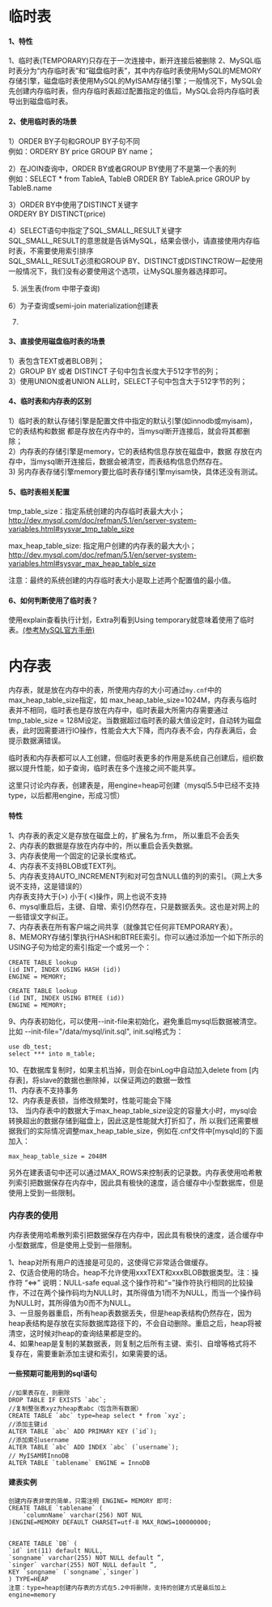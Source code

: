 # 临时表
#### 1、特性
1、临时表(TEMPORARY)只存在于一次连接中，断开连接后被删除 
2、MySQL临时表分为“内存临时表”和“磁盘临时表”，其中内存临时表使用MySQL的MEMORY存储引擎，磁盘临时表使用MySQL的MyISAM存储引擎；一般情况下，MySQL会先创建内存临时表，但内存临时表超过配置指定的值后，MySQL会将内存临时表导出到磁盘临时表。 


#### 2、使用临时表的场景
1）ORDER BY子句和GROUP BY子句不同   
例如：ORDERY BY price GROUP BY name；

2）在JOIN查询中，ORDER BY或者GROUP BY使用了不是第一个表的列  
例如：SELECT * from TableA, TableB ORDER BY TableA.price GROUP by TableB.name

3）ORDER BY中使用了DISTINCT关键字  
ORDERY BY DISTINCT(price)

4）SELECT语句中指定了SQL_SMALL_RESULT关键字  
SQL_SMALL_RESULT的意思就是告诉MySQL，结果会很小，请直接使用内存临时表，不需要使用索引排序  
SQL_SMALL_RESULT必须和GROUP BY、DISTINCT或DISTINCTROW一起使用  
一般情况下，我们没有必要使用这个选项，让MySQL服务器选择即可。  

5) 派生表(from 中带子查询)  

6）为子查询或semi-join materialization创建表  

7) 



#### 3、直接使用磁盘临时表的场景
1）表包含TEXT或者BLOB列；  
2）GROUP BY 或者 DISTINCT 子句中包含长度大于512字节的列；  
3）使用UNION或者UNION ALL时，SELECT子句中包含大于512字节的列；  


#### 4、临时表和内存表的区别
1）临时表的默认存储引擎是配置文件中指定的默认引擎(如innodb或myisam)，它的表结构和数据 都是存放在内存中的，当mysql断开连接后，就会将其都删除；  
2）内存表的存储引擎是memory，它的表结构信息存放在磁盘中，数据 存放在内存中，当mysql断开连接后，数据会被清空，而表结构信息仍然存在。  
3) 另内存表存储引擎memory要比临时表存储引擎myisam快，具体还没有测试。 

#### 5、临时表相关配置
tmp_table_size：指定系统创建的内存临时表最大大小；  
http://dev.mysql.com/doc/refman/5.1/en/server-system-variables.html#sysvar_tmp_table_size

max_heap_table_size: 指定用户创建的内存表的最大大小；  
http://dev.mysql.com/doc/refman/5.1/en/server-system-variables.html#sysvar_max_heap_table_size

注意：最终的系统创建的内存临时表大小是取上述两个配置值的最小值。

#### 6、如何判断使用了临时表？
使用explain查看执行计划，Extra列看到Using temporary就意味着使用了临时表。[(参考MySQL官方手册)](http://dev.mysql.com/doc/refman/5.1/en/internal-temporary-tables.html)
 

# 内存表

内存表，就是放在内存中的表，所使用内存的大小可通过`my.cnf`中的max_heap_table_size指定，如 max_heap_table_size=1024M，内存表与临时表并不相同，临时表也是存放在内存中，临时表最大所需内存需要通过 tmp_table_size = 128M设定。当数据超过临时表的最大值设定时，自动转为磁盘表，此时因需要进行IO操作，性能会大大下降，而内存表不会，内存表满后，会提示数据满错误。

临时表和内存表都可以人工创建，但临时表更多的作用是系统自己创建后，组织数据以提升性能，如子查询，临时表在多个连接之间不能共享。

这里只讨论内存表，创建表是，用engine=heap可创建（mysql5.5中已经不支持type，以后都用engine，形成习惯）

#### 特性

1、内存表的表定义是存放在磁盘上的，扩展名为.frm， 所以重启不会丢失  
2、内存表的数据是存放在内存中的，所以重启会丢失数据。  
3、内存表使用一个固定的记录长度格式。  
4、内存表不支持BLOB或TEXT列。  
5、内存表支持AUTO_INCREMENT列和对可包含NULL值的列的索引。（网上大多说不支持，这是错误的）  
      内存表支持大于(>) 小于( <)操作，网上也说不支持  
6、mysql重启后，主键、自增、索引仍然存在，只是数据丢失。这也是对网上的一些错误文字纠正。  
7、内存表表在所有客户端之间共享（就像其它任何非TEMPORARY表）。  
8、MEMORY存储引擎执行HASH和BTREE索引。你可以通过添加一个如下所示的USING子句为给定的索引指定一个或另一个：  

    CREATE TABLE lookup  
    (id INT, INDEX USING HASH (id))  
    ENGINE = MEMORY; 
 
    CREATE TABLE lookup  
    (id INT, INDEX USING BTREE (id))  
    ENGINE = MEMORY;  


9、内存表初始化，可以使用--init-file来初始化，避免重启mysql后数据被清空。比如 --init-file="/data/mysql/init.sql", init.sql格式为：

    use db_test;
    select *** into m_table;

10、在数据库复制时，如果主机当掉，则会在binLog中自动加入delete from [内存表]，将slave的数据也删除掉，以保证两边的数据一致性  
11、内存表不支持事务  
12、内存表是表锁，当修改频繁时，性能可能会下降  
13、 当内存表中的数据大于max_heap_table_size设定的容量大小时，mysql会转换超出的数据存储到磁盘上，因此这是性能就大打折扣了，所 以我们还需要根据我们的实际情况调整max_heap_table_size，例如在.cnf文件中[mysqld]的下面加入：

    max_heap_table_size = 2048M

另外在建表语句中还可以通过MAX_ROWS来控制表的记录数。内存表使用哈希散列索引把数据保存在内存中，因此具有极快的速度，适合缓存中小型数据库，但是使用上受到一些限制。

### 内存表的使用


内存表使用哈希散列索引把数据保存在内存中，因此具有极快的速度，适合缓存中小型数据库，但是使用上受到一些限制。

1、heap对所有用户的连接是可见的，这使得它非常适合做缓存。  
2、仅适合使用的场合。heap不允许使用xxxTEXT和xxxBLOB数据类型。注：操作符 “<=>” 说明：NULL-safe equal.这个操作符和“=”操作符执行相同的比较操作，不过在两个操作码均为NULL时，其所得值为1而不为NULL，而当一个操作码为NULL时，其所得值为0而不为NULL。  
3、一旦服务器重启，所有heap表数据丢失，但是heap表结构仍然存在，因为heap表结构是存放在实际数据库路径下的，不会自动删除。重启之后，heap将被清空，这时候对heap的查询结果都是空的。  
4、如果heap是复制的某数据表，则复制之后所有主键、索引、自增等格式将不复存在，需要重新添加主键和索引，如果需要的话。  

#### 一些预期可能用到的sql语句


    //如果表存在，则删除
    DROP TABLE IF EXISTS `abc`;
    //复制整张表xyz为heap表abc（包含所有数据）
    CREATE TABLE `abc` type=heap select * from `xyz`;
    //添加主键id
    ALTER TABLE `abc` ADD PRIMARY KEY (`id`);
    //添加索引username
    ALTER TABLE `abc` ADD INDEX `abc` (`username`);
	// MyISAM转InnoDB
	ALTER TABLE `tablename` ENGINE = InnoDB

    


#### 建表实例
    
    创建内存表非常的简单，只需注明 ENGINE= MEMORY 即可:
    CREATE TABLE `tablename` ( 
        `columnName` varchar(256) NOT NUL 
    )ENGINE=MEMORY DEFAULT CHARSET=utf-8 MAX_ROWS=100000000; 
    
    
    CREATE TABLE `DB` (
    `id` int(11) default NULL,
    `songname` varchar(255) NOT NULL default ”,
    `singer` varchar(255) NOT NULL default ”,
    KEY `songname` (`songname`,`singer`)
    ) TYPE=HEAP
    注意：type=heap创建内存表的方式在5.2中将删除，支持的创建方式是最后加上engine=memory
    








